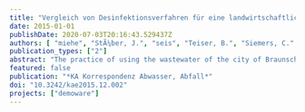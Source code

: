 ```yaml
---
title: "Vergleich von Desinfektionsverfahren für eine landwirtschaftliche Wasserwiederverwendung in Braunschweig"
date: 2015-01-01
publishDate: 2020-07-03T20:16:43.529437Z
authors: [ "miehe", "StÃ¼ber, J.", "seis", "Teiser, B.", "Siemers, C." ]
publication_types: ["2"]
abstract: "The practice of using the wastewater of the city of Braunschweig for irrigation on the surface areas of the Braunschweig Wastewater Association, over decades, starting in 1954, has changed from being a disposal of raw wastewater to a sprinkle irrigation of biologically treated wastewater including the use of the nutrients from sewage sludge. Future requirements on the disinfection of wastewater and also the expansion of agricultural crop growing portfolios could require the installation of a wastewater disinfection system. For this various processes have been tested in pilot trials. Generally, UV disinfection with long project run times and high average usage of the processing capacity are advantageous whereas short project run times or a lower utilisation of the maximum capacity rather favour a dosing of performic acid. A near-natural secondary treatment on the other hand proved itself to be not reliable enough."
featured: false
publication: "*KA Korrespondenz Abwasser, Abfall*"
doi: "10.3242/kae2015.12.002"
projects: ["demoware"]
---
```


